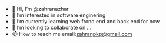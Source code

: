 - 👋 Hi, I’m @zahranazhar
- 👀 I’m interested in software enginering
- 🌱 I’m currently learning web frond end and back end for now
- 💞️ I’m looking to collaborate on ...
- 📫 How to reach me email:zahranpkp@gmail.com

<!---
zahran2621/zahran2621 is a ✨ special ✨ repository because its `README.md` (this file) appears on your GitHub profile.
You can click the Preview link to take a look at your changes.
--->
